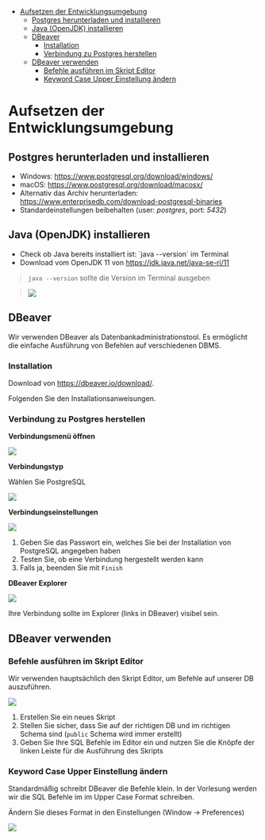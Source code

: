 - [Aufsetzen der Entwicklungsumgebung](#aufsetzen-der-entwicklungsumgebung)
  - [Postgres herunterladen und installieren](#postgres-herunterladen-und-installieren)
  - [Java (OpenJDK) installieren](#java-openjdk-installieren)
  - [DBeaver](#dbeaver)
    - [Installation](#installation)
    - [Verbindung zu Postgres herstellen](#verbindung-zu-postgres-herstellen)
  - [DBeaver verwenden](#dbeaver-verwenden)
    - [Befehle ausführen im Skript Editor](#befehle-ausführen-im-skript-editor)
    - [Keyword Case Upper Einstellung ändern](#keyword-case-upper-einstellung-ändern)

# Aufsetzen der Entwicklungsumgebung

## Postgres herunterladen und installieren

- Windows: https://www.postgresql.org/download/windows/
- macOS: https://www.postgresql.org/download/macosx/
- Alternativ das Archiv herunterladen: https://www.enterprisedb.com/download-postgresql-binaries
- Standardeinstellungen beibehalten (user: _postgres_, port: _5432_)

## Java (OpenJDK) installieren

- Check ob Java bereits installiert ist: `java --version´ im Terminal
- Download vom OpenJDK 11 von https://jdk.java.net/java-se-ri/11

> `java --version` sollte die Version im Terminal ausgeben

> ![](java_version_console.png)

## DBeaver

Wir verwenden DBeaver als Datenbankadministrationstool. Es ermöglicht die einfache Ausführung von Befehlen auf verschiedenen DBMS.

### Installation

Download von https://dbeaver.io/download/.

Folgenden Sie den Installationsanweisungen.

### Verbindung zu Postgres herstellen

**Verbindungsmenü öffnen**

![](dbeaver_new_connection.png)

**Verbindungstyp**

Wählen Sie PostgreSQL

![](dbeaver_new_conn_select_db.png)

**Verbindungseinstellungen**

![](dbeaver_conn_settings.png)

1. Geben Sie das Passwort ein, welches Sie bei der Installation von PostgreSQL angegeben haben
2. Testen Sie, ob eine Verbindung hergestellt werden kann
3. Falls ja, beenden Sie mit `Finish`

**DBeaver Explorer**

![](dbeaver_explorer.png)

Ihre Verbindung sollte im Explorer (links in DBeaver) visibel sein.

## DBeaver verwenden

### Befehle ausführen im Skript Editor

Wir verwenden hauptsächlich den Skript Editor, um Befehle auf unserer DB auszuführen.

![](dbeaver_script_editor.png)

1. Erstellen Sie ein neues Skript
2. Stellen Sie sicher, dass Sie auf der richtigen DB und im richtigen Schema sind (`public` Schema wird immer erstellt)
3. Geben Sie Ihre SQL Befehle im Editor ein und nutzen Sie die Knöpfe der linken Leiste für die Ausführung des Skripts

### Keyword Case Upper Einstellung ändern

Standardmäßig schreibt DBeaver die Befehle klein.
In der Vorlesung werden wir die SQL Befehle im im Upper Case Format schreiben.

Ändern Sie dieses Format in den Einstellungen (Window -> Preferences)

![](dbeaver_upper_case_format.png)
